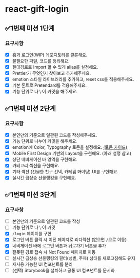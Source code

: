 # react-gift-login

## ✅1번째 미션 1단계

### 요구사항

- [x] 홈과 로그인(WIP) 레포지토리를 클론해요.
- [x] 불필요한 파일, 코드를 정리해요.
- [x] 절대경로로 Import 할 수 있게 alias를 설정해요.
- [x] Prettier가 무엇인지 찾아보고 추가해주세요.
- [x] emotion 스타일 라이브러리를 추가하고, reset css를 적용해주세요.
- [x] 기본 폰트로 Pretendard를 적용해주세요.
- [x] 기능 단위로 나누어 커밋을 해주세요.

## ✅1번째 미션 2단계

### 요구사항

- [x] 본인만의 기준으로 일관된 코드를 작성해주세요.
- [x] 기능 단위로 나누어 커밋을 해주세요.
- [x] emotion에 Color, Typography 토큰을 설정해요. [(토큰 가이드)](https://edu.nextstep.camp/s/0eoNzeZS/ls/lNeUqOll)
- [x] Mobile First Design 기반의 Layout을 구현해요. (아래 설명 참고)
- [x] 상단 네비게이션 바 영역을 구현해요.
- [x] 카테고리 섹션을 구현해요.
- [x] 기타 섹션 (선물한 친구 선택, 카테캠 화이팅) UI를 구현해요.
- [x] 실시간 급상승 선물랭킹을 구현해요.

## ✅1번째 미션 3단계

### 요구사항

- [ ] 본인만의 기준으로 일관된 코드를 작성
- [ ] 기능 단위로 나누어 커밋
- [x] `/login` 페이지를 구현
- [x] 로그인 버튼 클릭 시 이전 페이지로 리디렉션 (없으면 `/`으로 이동)
- [x] 네비게이션 바에 로그인 버튼과 뒤로가기 버튼을 추가
- [x] 잘못된 경로 접속 시 Not Found 페이지로 이동
- [ ] 실시간 급상승 선물랭킹의 필터(성별, 주제) 상태를 새로고침해도 유지
- [ ] 재사용 가능한 UI 컴포넌트를 분리
- [ ] (선택) Storybook을 설치하고 공통 UI 컴포넌트를 문서화
